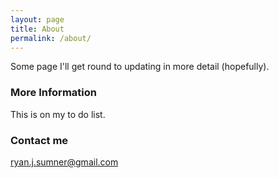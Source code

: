 ```yaml
---
layout: page
title: About
permalink: /about/
---
```


Some page I'll get round to updating in more detail (hopefully).

### More Information

This is on my to do list.

### Contact me

[ryan.j.sumner@gmail.com](mailto:ryan.j.sumner@gmail.com)